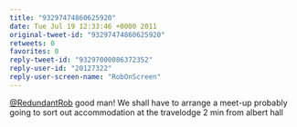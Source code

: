```yaml
---
title: "93297474860625920"
date: Tue Jul 19 12:33:46 +0000 2011
original-tweet-id: "93297474860625920"
retweets: 0
favorites: 0
reply-tweet-id: "93297000086372352"
reply-user-id: "20127322"
reply-user-screen-name: "RobOnScreen"
---
```

<a href="https://twitter.com/RedundantRob">@RedundantRob</a> good man! We shall have to arrange a meet-up probably going to sort out accommodation at the travelodge 2 min from albert hall

